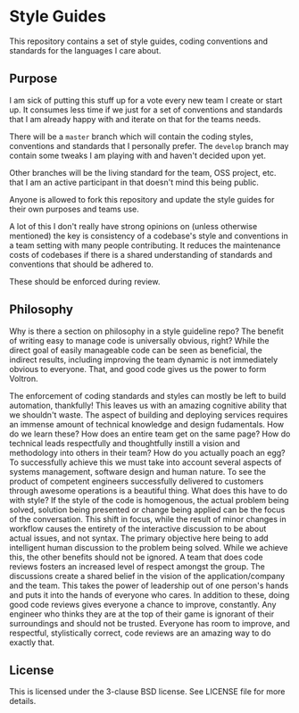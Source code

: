 # Style Guides

This repository contains a set of style guides, coding conventions and
standards for the languages I care about.

## Purpose

I am sick of putting this stuff up for a vote every new team I create or
start up. It consumes less time if we just for a set of conventions and
standards that I am already happy with and iterate on that for the teams
needs.

There will be a `master` branch which will contain the coding styles,
conventions and standards that I personally prefer. The `develop` branch
may contain some tweaks I am playing with and haven't decided upon yet.

Other branches will be the living standard for the team, OSS project,
etc. that I am an active participant in that doesn't mind this being
public.

Anyone is allowed to fork this repository and update the style guides
for their own purposes and teams use.

A lot of this I don't really have strong opinions on (unless otherwise
mentioned) the key is consistency of a codebase's style and conventions
in a team setting with many people contributing. It reduces the maintenance
costs of codebases if there is a shared understanding of standards and
conventions that should be adhered to.

These should be enforced during review.

## Philosophy

Why is there a section on philosophy in a style guideline repo? The benefit
of writing easy to manage code is universally obvious, right? While the
direct goal of easily manageable code can be seen as beneficial, the
indirect results, including improving the team dynamic is not immediately
obvious to everyone. That, and good code gives us the power to form
Voltron.

The enforcement of coding standards and styles can mostly be left to build
automation, thankfully! This leaves us with an amazing cognitive ability
that we shouldn't waste. The aspect of building and deploying services
requires an immense amount of technical knowledge and design fudamentals.
How do we learn these? How does an entire team get on the same page? How
do technical leads respectfully and thoughtfully instill a vision and
methodology into others in their team? How do you actually poach an egg?
To successfully achieve this we must take into account several aspects of
systems management, software design and human nature. To see the product
of competent engineers successfully delivered to customers through awesome
operations is a beautiful thing. What does this have to do with style? If
the style of the code is homogenous, the actual problem being solved,
solution being presented or change being applied can be the focus of the
conversation. This shift in focus, while the result of minor changes in
workflow causes the entirety of the interactive discussion to be about
actual issues, and not syntax. The primary objective here being to add
intelligent human discussion to the problem being solved. While we achieve
this, the other benefits should not be ignored. A team that does code
reviews fosters an increased level of respect amongst the group. The
discussions create a shared belief in the vision of the application/company
and the team. This takes the power of leadership out of one person's hands
and puts it into the hands of everyone who cares. In addition to these,
doing good code reviews gives everyone a chance to improve, constantly. Any
engineer who thinks they are at the top of their game is ignorant of their
surroundings and should not be trusted. Everyone has room to improve, and
respectful, stylistically correct, code reviews are an amazing way to do
exactly that.

## License

This is licensed under the 3-clause BSD license. See LICENSE file for
more details.


